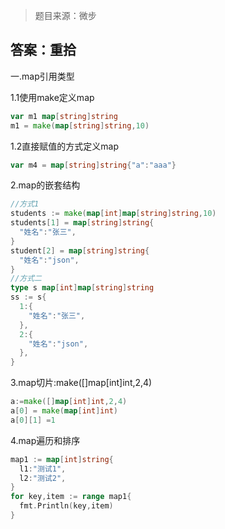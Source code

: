 > 题目来源：微步

## 答案：重拾

一.map引用类型

1.1使用make定义map

```go
var m1 map[string]string
m1 = make(map[string]string,10)
```

1.2直接赋值的方式定义map

```go
var m4 = map[string]string{"a":"aaa"}
```

2.map的嵌套结构

```go
//方式1
students := make(map[int]map[string]string,10)
students[1] = map[string]string{
  "姓名":"张三",
}
student[2] = map[string]string{
  "姓名":"json",
}
//方式二
type s map[int]map[string]string
ss := s{
  1:{
    "姓名":"张三",
  },
  2:{
    "姓名":"json",
  },
}
```

3.map切片:make([]map[int]int,2,4)

```go
a:=make([]map[int]int,2,4)
a[0] = make(map[int]int)
a[0][1] =1
```

4.map遍历和排序

```go
map1 := map[int]string{
  l1:"测试1",
  l2:"测试2",
}
for key,item := range map1{
  fmt.Println(key,item)
}
```

#### 